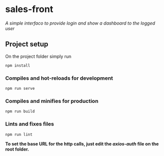 # sales-front
*A simple interfaco to provide login and show a dashboard to the logged user*

## Project setup

On the project folder simply run

```
npm install
```

### Compiles and hot-reloads for development
```
npm run serve
```

### Compiles and minifies for production
```
npm run build
```

### Lints and fixes files
```
npm run lint
```
**To set the base URL for the http calls, just edit the _axios-auth_ file on the root folder.**
